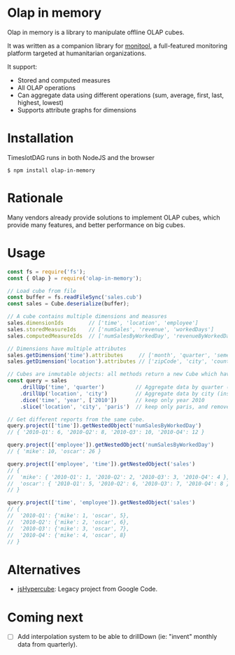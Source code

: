 # Olap in memory

Olap in memory is a library to manipulate offline OLAP cubes.

It was written as a companion library for [monitool](https://github.com/romain-gilliotte/monitool), a full-featured monitoring platform targeted at humanitarian organizations.

It support:
- Stored and computed measures
- All OLAP operations
- Can aggregate data using different operations (sum, average, first, last, highest, lowest)
- Supports attribute graphs for dimensions

# Installation

TimeslotDAG runs in both NodeJS and the browser

```console
$ npm install olap-in-memory
```

# Rationale

Many vendors already provide solutions to implement OLAP cubes, which provide many features, and better performance on big cubes.




# Usage

```javascript
const fs = require('fs');
const { Olap } = require('olap-in-memory');

// Load cube from file
const buffer = fs.readFileSync('sales.cub')
const sales = Cube.deserialize(buffer);

// A cube contains multiple dimensions and measures
sales.dimensionIds        // ['time', 'location', 'employee']
sales.storedMeasureIds    // ['numSales', 'revenue', 'workedDays']
sales.computedMeasureIds  // ['numSalesByWorkedDay', 'revenueByWorkedDay']

// Dimensions have multiple attributes
sales.getDimension('time').attributes     // ['month', 'quarter', 'semester', 'year']
sales.getDimension('location').attributes // ['zipCode', 'city', 'country']

// Cubes are inmutable objects: all methods return a new Cube which have the same interface.
const query = sales
	.drillUp('time', 'quarter')          // Aggregate data by quarter (instead of month)
	.drillUp('location', 'city')         // Aggregate data by city (instead of zipCode)
	.dice('time', 'year', ['2010'])      // keep only year 2010
	.slice('location', 'city', 'paris')  // keep only paris, and remove this dimension

// Get different reports from the same cube.
query.project(['time']).getNestedObject('numSalesByWorkedDay')
// { '2010-Q1': 6, '2010-Q2': 8, '2010-Q3': 10, '2010-Q4': 12 }

query.project(['employee']).getNestedObject('numSalesByWorkedDay')
// { 'mike': 10, 'oscar': 26 }

query.project(['employee', 'time']).getNestedObject('sales')
// {
// 	'mike': { '2010-Q1': 1, '2010-Q2': 2, '2010-Q3': 3, '2010-Q4': 4 },
// 	'oscar': { '2010-Q1': 5, '2010-Q2': 6, '2010-Q3': 7, '2010-Q4': 8 },
// }

query.project(['time', 'employee']).getNestedObject('sales')
// {
// 	'2010-Q1': {'mike': 1, 'oscar', 5},
// 	'2010-Q2': {'mike': 2, 'oscar', 6},
// 	'2010-Q3': {'mike': 3, 'oscar', 7},
// 	'2010-Q4': {'mike': 4, 'oscar', 8}
// }
```

# Alternatives

- [jsHypercube](https://code.google.com/archive/p/js-hypercube/): Legacy project from Google Code.


# Coming next

- [ ] Add interpolation system to be able to drillDown (ie: "invent" monthly data from quarterly).
